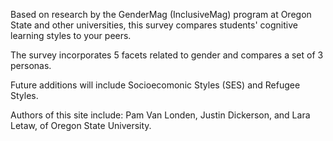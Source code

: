 Based on research by the GenderMag (InclusiveMag) program 
at Oregon State and other universities, 
this survey compares students' cognitive learning styles to your peers.

The survey incorporates 5 facets related to gender and compares a set of 3 personas. 

Future additions will include Socioecomonic Styles (SES) and Refugee Styles.

Authors of this site include: Pam Van Londen, Justin Dickerson, and Lara Letaw, of Oregon State University.

